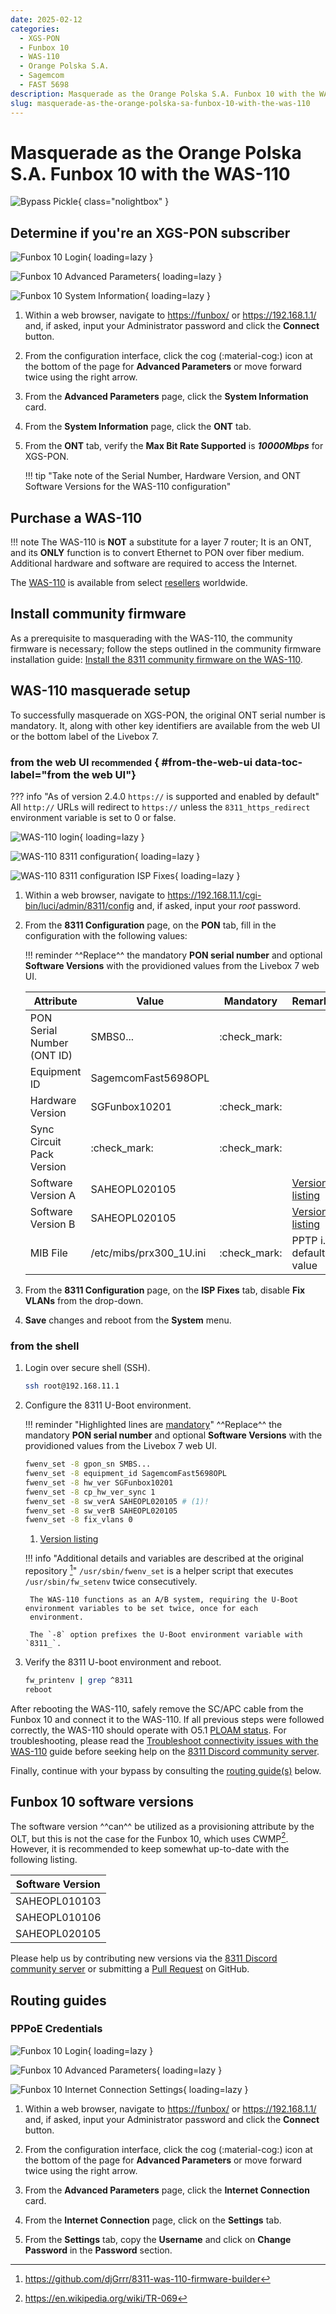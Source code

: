```yaml
---
date: 2025-02-12
categories:
  - XGS-PON
  - Funbox 10
  - WAS-110
  - Orange Polska S.A.
  - Sagemcom
  - FAST 5698
description: Masquerade as the Orange Polska S.A. Funbox 10 with the WAS-110
slug: masquerade-as-the-orange-polska-sa-funbox-10-with-the-was-110
---
```


# Masquerade as the Orange Polska S.A. Funbox 10 with the WAS-110

![Bypass Pickle](masquerade-as-the-orange-polska-sa-funbox-10-with-the-was-110/bypass_funbox10.webp){ class="nolightbox" }

<!-- more -->
<!-- nocont -->

## Determine if you're an XGS-PON subscriber

<div class="swiper" markdown>

<div class="swiper-slide" markdown>

![Funbox 10 Login](masquerade-as-the-orange-polska-sa-funbox-10-with-the-was-110/funbox_10_login.webp){ loading=lazy }

</div>

<div class="swiper-slide" step="3" markdown>

![Funbox 10 Advanced Parameters](masquerade-as-the-orange-polska-sa-funbox-10-with-the-was-110/funbox_10_advanced_settings.webp){ loading=lazy }

</div>

<div class="swiper-slide" step="5" markdown>

![Funbox 10 System Information](masquerade-as-the-orange-polska-sa-funbox-10-with-the-was-110/funbox_10_system_info.webp){ loading=lazy }

</div>

</div>

1. Within a web browser, navigate to
   <https://funbox/> or <https://192.168.1.1/>
   and, if asked, input your Administrator password and click the __Connect__ button.

2. From the configuration interface, click the cog (:material-cog:) icon at the bottom of the page for
   __Advanced Parameters__ or move forward twice using the right arrow.

3. From the __Advanced Parameters__ page, click the __System Information__ card.

4. From the __System Information__ page, click the __ONT__ tab.

6. From the __ONT__ tab, verify the __Max Bit Rate Supported__ is ***10000Mbps*** for XGS-PON.

    !!! tip "Take note of the Serial Number, Hardware Version, and ONT Software Versions for the WAS-110 configuration"

## Purchase a WAS-110

!!! note
    The WAS-110 is __NOT__ a substitute for a layer 7 router; It is an ONT, and its __ONLY__ function is to convert
    Ethernet to PON over fiber medium. Additional hardware and software are required to access the Internet.

The [WAS-110] is available from select [resellers] worldwide.

 [resellers]: https://pon.wiki/xgs-pon/ont/bfw-solutions/was-110/#value-added-resellers

## Install community firmware

As a prerequisite to masquerading with the WAS-110, the community firmware is necessary; follow the steps
outlined in the community firmware installation guide: [Install the 8311 community firmware on the WAS-110].

  [Install the 8311 community firmware on the WAS-110]: install-the-8311-community-firmware-on-the-was-110.md

## WAS-110 masquerade setup

To successfully masquerade on XGS-PON, the original ONT serial number is mandatory. It, along with other key
identifiers are available from the web UI or the bottom label of the Livebox 7.

### from the web UI <small>recommended</small> { #from-the-web-ui data-toc-label="from the web UI"}

??? info "As of version 2.4.0 `https://` is supported and enabled by default"
    All `http://` URLs will redirect to `https://` unless the `8311_https_redirect` environment variable is set to
    0 or false.

<div class="swiper" markdown>

<div class="swiper-slide" markdown>

![WAS-110 login](shared-assets/was_110_luci_login.webp){ loading=lazy }

</div>

<div class="swiper-slide" markdown>

![WAS-110 8311 configuration](shared-assets/was_110_luci_config.webp){ loading=lazy }

</div>

<div class="swiper-slide" markdown>

![WAS-110 8311 configuration ISP Fixes](shared-assets/was_110_luci_config_fixes.webp){ loading=lazy }

</div>

</div>

1. Within a web browser, navigate to
   <https://192.168.11.1/cgi-bin/luci/admin/8311/config>
   and, if asked, input your <em>root</em> password.

2. From the __8311 Configuration__ page, on the __PON__ tab, fill in the configuration with the following values:

    !!! reminder
        ^^Replace^^ the mandatory __PON serial number__ and optional __Software Versions__ with the providioned values
        from the Livebox 7 web UI.

    | Attribute                  | Value                        | Mandatory    | Remarks                         |
    | -------------------------- | ---------------------------- | ------------ |-------------------------------- |
    | PON Serial Number (ONT ID) | SMBS0...                     | :check_mark: |                                 |
    | Equipment ID               | SagemcomFast5698OPL          |              |                                 |
    | Hardware Version           | SGFunbox10201                | :check_mark: |                                 |
    | Sync Circuit Pack Version  | :check_mark:                 | :check_mark: |                                 |
    | Software Version A         | SAHEOPL020105                |              | [Version listing]               |
    | Software Version B         | SAHEOPL020105                |              | [Version listing]               |
    | MIB File                   | /etc/mibs/prx300_1U.ini      | :check_mark: | PPTP i.e. default value         |

3. From the __8311 Configuration__ page, on the __ISP Fixes__ tab, disable __Fix VLANs__ from the drop-down.

4. __Save__ changes and reboot from the __System__ menu.

### from the shell

1. Login over secure shell (SSH).

    ``` sh
    ssh root@192.168.11.1
    ```

2. Configure the 8311 U-Boot environment.

    !!! reminder "Highlighted lines are <ins>mandatory</ins>"
        ^^Replace^^ the mandatory __PON serial number__ and optional __Software Versions__ with the providioned values
        from the Livebox 7 web UI.

    ``` sh hl_lines="1"
    fwenv_set -8 gpon_sn SMBS...
    fwenv_set -8 equipment_id SagemcomFast5698OPL
    fwenv_set -8 hw_ver SGFunbox10201
    fwenv_set -8 cp_hw_ver_sync 1
    fwenv_set -8 sw_verA SAHEOPL020105 # (1)!
    fwenv_set -8 sw_verB SAHEOPL020105
    fwenv_set -8 fix_vlans 0
    ```

    1. [Version listing]

    !!! info "Additional details and variables are described at the original repository [^1]"
        `/usr/sbin/fwenv_set` is a helper script that executes `/usr/sbin/fw_setenv` twice consecutively.

        The WAS-110 functions as an A/B system, requiring the U-Boot environment variables to be set twice, once for each
        environment.

        The `-8` option prefixes the U-Boot environment variable with `8311_`.

3. Verify the 8311 U-boot environment and reboot.

    ``` sh
    fw_printenv | grep ^8311
    reboot
    ```

After rebooting the WAS-110, safely remove the SC/APC cable from the Funbox 10 and connect it to the
WAS-110. If all previous steps were followed correctly, the WAS-110 should operate with O5.1 [PLOAM status].
For troubleshooting, please read the [Troubleshoot connectivity issues with the WAS-110] guide before seeking help on
the [8311 Discord community server].

  [PLOAM status]: troubleshoot-connectivity-issues-with-the-was-110.md#ploam-status
  [Troubleshoot connectivity issues with the WAS-110]: troubleshoot-connectivity-issues-with-the-was-110.md

Finally, continue with your bypass by consulting the [routing guide(s)](#routing-guides) below.

## Funbox 10 software versions

The software version ^^can^^ be utilized as a provisioning attribute by the OLT, but this is not the case for
the Funbox 10, which uses CWMP[^2]. However, it is recommended to keep somewhat up-to-date with the following listing.

| Software Version |
| ---------------- |
| SAHEOPL010103    |
| SAHEOPL010106    |
| SAHEOPL020105    |

Please help us by contributing new versions via the [8311 Discord community server] or submitting a
[Pull Request](https://github.com/up-n-atom/8311/pulls) on GitHub.

## Routing guides

### PPPoE Credentials

<div class="swiper" markdown>

<div class="swiper-slide" markdown>

![Funbox 10 Login](masquerade-as-the-orange-polska-sa-funbox-10-with-the-was-110/funbox_10_login.webp){ loading=lazy }

</div>

<div class="swiper-slide" step="3" markdown>

![Funbox 10 Advanced Parameters](masquerade-as-the-orange-polska-sa-funbox-10-with-the-was-110/funbox_10_advanced_settings.webp){ loading=lazy }

</div>

<div class="swiper-slide" step="4" markdown>

![Funbox 10 Internet Connection Settings](masquerade-as-the-orange-polska-sa-funbox-10-with-the-was-110/funbox_10_internet_conn_settings.webp){ loading=lazy }

</div>

</div>

1. Within a web browser, navigate to
   <https://funbox/> or <https://192.168.1.1/>
   and, if asked, input your Administrator password and click the __Connect__ button.

2. From the configuration interface, click the cog (:material-cog:) icon at the bottom of the page for
   __Advanced Parameters__ or move forward twice using the right arrow.

3. From the __Advanced Parameters__ page, click the __Internet Connection__ card.

4. From the __Internet Connection__ page, click on the __Settings__ tab.

5. From the __Settings__ tab, copy the __Username__ and click on __Change Password__ in the __Password__ section.

  [Purchase a WAS-110]: #purchase-a-was-110
  [WAS-110]: ../xgs-pon/ont/bfw-solutions/was-110.md
  [Version listing]: #livebox-7-software-versions
  [8311 Discord community server]: https://discord.com/servers/8311-886329492438671420

[^1]: <https://github.com/djGrrr/8311-was-110-firmware-builder>
[^2]: <https://en.wikipedia.org/wiki/TR-069>

